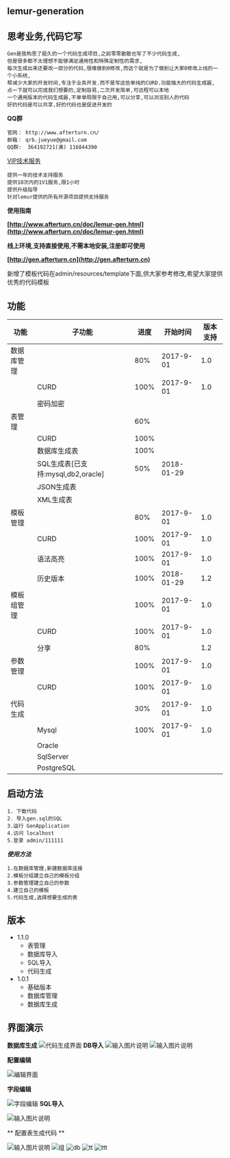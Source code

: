 lemur-generation
----------------------
思考业务,代码它写
----------------------
	
	Gen是我构思了挺久的一个代码生成项目,之前零零散散也写了不少代码生成,
	但是很多都不太理想不能够满足通用性和特殊定制性的需求,
	每次生成出来还要改一部分的代码,很难做到0修改,而这个就是为了做到让大家0修改上线的一个小系统,
	帮减少大家的开发时间,专注于业务开发.而不是写这些单纯的CURD.功能强大的代码生成器,
	点一下就可以完成我们想要的,定制容易,二次开发简单,可远程可以本地
	一个通用版本的代码生成器,不单单局限于自己用,可以分享,可以浏览别人的代码
	好的代码是可以共享,好的代码也是促进开发的

**QQ群**

	官网： http://www.afterturn.cn/
	邮箱： qrb.jueyue@gmail.com
	QQ群:  364192721(满) 116844390
	

[VIP技术服务](https://lemur.taobao.com)

    提供一年的技术支持服务
    提供10次内的1V1服务,限1小时
    提供升级指导
    针对lemur提供的所有开源项目提供支持服务

**使用指南**

**[http://www.afterturn.cn/doc/lemur-gen.html](http://www.afterturn.cn/doc/lemur-gen.html)**

**线上环境,支持直接使用,不需本地安装,注册即可使用**

**[http://gen.afterturn.cn](http://gen.afterturn.cn)**

新增了模板代码在admin/resources/template下面,供大家参考修改,希望大家提供优秀的代码模板

功能
---------
|功能|子功能|进度|开始时间|版本支持|
|----|----|----|----|----|
|数据库管理| |80%|2017-9-01|1.0|
| | CURD|100%|2017-9-01|1.0|
| | 密码加密| | | |
|表管理| |60%| | |
| |CURD| 100%| | |
| |数据库生成表| 100%| | |
| |SQL生成表[已支持:mysql,db2,oracle]| 50%|2018-01-29| |
| |JSON生成表| | | |
| |XML生成表| | | |
|模板管理| |80%|2017-9-01|1.0|
| | CURD|100%|2017-9-01|1.0|
| |语法高亮|100%|2017-9-01|1.0|
| |历史版本|100%|2018-01-29|1.2|
|模板组管理| |100%|2017-9-01|1.0|
| | CURD|100%|2017-9-01|1.0|
| |分享|80% | | 1.2|
|参数管理| |100%|2017-9-01|1.0|
| | CURD|100%|2017-9-01|1.0|
|代码生成| |30%|2017-9-01|1.0|
| | Mysql|100%|2017-9-01|1.0|
| | Oracle| | | |
| | SqlServer| | | |
| | PostgreSQL| | | |




启动方法
-----------
    1. 下载代码
    2. 导入gen.sql的SQL
    3.运行 GenApplication
    4.访问 localhost
    5.登录 admin/111111

***使用方法***

    1.在数据库管理,新建数据库连接
    2.模板分组建立自己的模板分组
    3.参数管理建立自己的参数
    4.建立自己的模板
    5.代码生成,选择想要生成的表

版本
---------------------------------------------------------------------------------
 - 1.1.0
    - 表管理 
    - 数据库导入
    - SQL导入
    - 代码生成
 - 1.0.1
    - 基础版本
    - 数据库管理
    - 数据库生成 

界面演示
----------------------------------------------------------------------------------
**数据库生成**
![代码生成界面](https://git.oschina.net/uploads/images/2017/0913/214120_a097692e_69288.png "gencode.png")
**DB导入**
![输入图片说明](https://static.oschina.net/uploads/img/201710/27180007_3cHi.png "在这里输入图片标题")
![输入图片说明](https://static.oschina.net/uploads/img/201710/27173859_57Vh.png "在这里输入图片标题")

**配置编辑**

![编辑界面](https://static.oschina.net/uploads/img/201710/27180151_XbfW.png "编辑界面")

**字段编辑**

![字段编辑](https://static.oschina.net/uploads/img/201710/27180302_Y23y.png "字段编辑")
**SQL导入**


![输入图片说明](https://static.oschina.net/uploads/img/201710/27174109_UeHH.png "在这里输入图片标题")

** 配置表生成代码 **

![输入图片说明](https://static.oschina.net/uploads/img/201710/27174217_sRvy.png "在这里输入图片标题")
![组](https://git.oschina.net/uploads/images/2017/0913/215434_b40e7468_69288.png "group.png")
![db](https://git.oschina.net/uploads/images/2017/0913/215453_fb373cfc_69288.png "db.png")
![tt](https://git.oschina.net/uploads/images/2017/0913/215501_81a29e95_69288.png "params.png")
![ttt](https://git.oschina.net/uploads/images/2017/0913/215537_c0e2a3b6_69288.png "template.png")